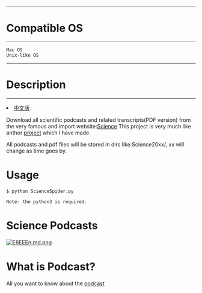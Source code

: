 -----------------
# Compatible OS #
-----------------
	Mac OS
	Unix-like OS

-------------
# Description #
-------------

<li><a href="README_CN.md">中文版</a></li>

Download all scientific podcasts and related transcripts(PDF version) from the very famous and import website:[Science](https://www.sciencemag.org/) This project is very much like anthor [project](https://github.com/QMH-TMY/NaturePodcast) which I have made.

All podcasts and pdf files will be stored in dirs like Science20xx/, xx will change as time goes by.

# Usage #
	$ python ScienceSpider.py

	Note: the python3 is required.

# Science Podcasts #
[![E8EEEn.md.png](https://s2.ax1x.com/2019/04/30/E8EEEn.md.png)](https://imgchr.com/i/E8EEEn)

# What is Podcast? #
All you want to know  about the [podcast](https://en.wikipedia.org/wiki/Podcast)
